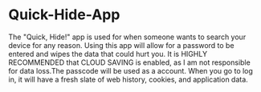 # Quick-Hide-App
The "Quick, Hide!" app is used for when someone wants to search your device for any reason. Using this app will allow for a password to be entered and wipes the data that could hurt you. It is HIGHLY RECOMMENDED that CLOUD SAVING is enabled, as I am not responsible for data loss.The passcode will be used as a account. When you go to log in, it will have a fresh slate of web history, cookies, and application data.
